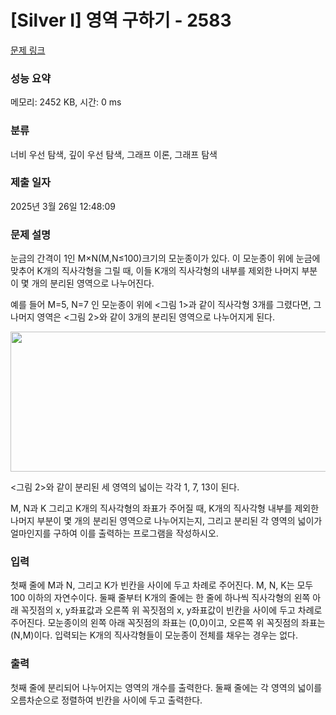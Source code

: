 # [Silver I] 영역 구하기 - 2583 

[문제 링크](https://www.acmicpc.net/problem/2583) 

### 성능 요약

메모리: 2452 KB, 시간: 0 ms

### 분류

너비 우선 탐색, 깊이 우선 탐색, 그래프 이론, 그래프 탐색

### 제출 일자

2025년 3월 26일 12:48:09

### 문제 설명

<p>눈금의 간격이 1인 M×N(M,N≤100)크기의 모눈종이가 있다. 이 모눈종이 위에 눈금에 맞추어 K개의 직사각형을 그릴 때, 이들 K개의 직사각형의 내부를 제외한 나머지 부분이 몇 개의 분리된 영역으로 나누어진다.</p>

<p>예를 들어 M=5, N=7 인 모눈종이 위에 <그림 1>과 같이 직사각형 3개를 그렸다면, 그 나머지 영역은 <그림 2>와 같이 3개의 분리된 영역으로 나누어지게 된다.</p>

<p style="text-align: center;"><img alt="" src="" style="height:224px; width:589px"></p>

<p><그림 2>와 같이 분리된 세 영역의 넓이는 각각 1, 7, 13이 된다.</p>

<p>M, N과 K 그리고 K개의 직사각형의 좌표가 주어질 때, K개의 직사각형 내부를 제외한 나머지 부분이 몇 개의 분리된 영역으로 나누어지는지, 그리고 분리된 각 영역의 넓이가 얼마인지를 구하여 이를 출력하는 프로그램을 작성하시오.</p>

### 입력 

 <p>첫째 줄에 M과 N, 그리고 K가 빈칸을 사이에 두고 차례로 주어진다. M, N, K는 모두 100 이하의 자연수이다. 둘째 줄부터 K개의 줄에는 한 줄에 하나씩 직사각형의 왼쪽 아래 꼭짓점의 x, y좌표값과 오른쪽 위 꼭짓점의 x, y좌표값이 빈칸을 사이에 두고 차례로 주어진다. 모눈종이의 왼쪽 아래 꼭짓점의 좌표는 (0,0)이고, 오른쪽 위 꼭짓점의 좌표는(N,M)이다. 입력되는 K개의 직사각형들이 모눈종이 전체를 채우는 경우는 없다.</p>

### 출력 

 <p>첫째 줄에 분리되어 나누어지는 영역의 개수를 출력한다. 둘째 줄에는 각 영역의 넓이를 오름차순으로 정렬하여 빈칸을 사이에 두고 출력한다.</p>

